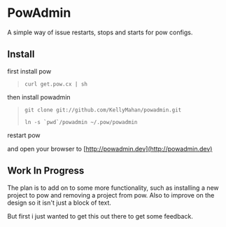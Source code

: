 PowAdmin
========

A simple way of issue restarts, stops and starts for pow configs.

Install
-------

first install pow

> `curl get.pow.cx | sh`

then install powadmin

> `git clone git://github.com/KellyMahan/powadmin.git`
>
> ``ln -s `pwd`/powadmin ~/.pow/powadmin``

restart pow

and open your browser to [http://powadmin.dev](http://powadmin.dev)

Work In Progress
----------------

The plan is to add on to some more functionality, such as installing a new project to pow and removing a project from pow. Also to improve on the design so it isn't just a block of text. 

But first i just wanted to get this out there to get some feedback.
